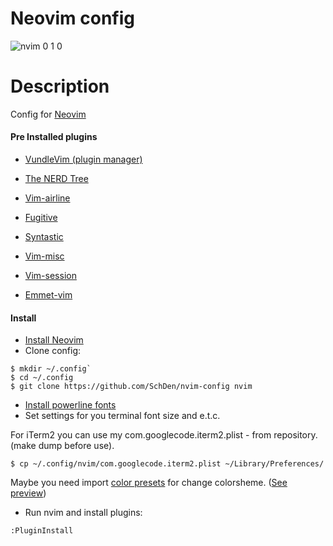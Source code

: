 # Neovim config
![nvim 0 1 0](https://cloud.githubusercontent.com/assets/1484977/11009323/1565995c-84e7-11e5-9018-842c1688ddf3.png)

# Description
Config for [Neovim](https://github.com/neovim/neovim)

#### Pre Installed plugins
- [VundleVim (plugin manager)](https://github.com/VundleVim/Vundle.vim)

- [The NERD Tree](https://github.com/scrooloose/nerdtree)

- [Vim-airline](https://github.com/bling/vim-airline)

- [Fugitive](https://github.com/tpope/vim-fugitive)

- [Syntastic](https://github.com/scrooloose/syntastic)

- [Vim-misc](https://github.com/xolox/vim-misc)

- [Vim-session](https://github.com/xolox/vim-session)

- [Emmet-vim](https://github.com/mattn/emmet-vim)


#### Install 
- [Install Neovim](https://github.com/neovim/neovim/wiki/Installing-Neovim)
- Clone config:
```
$ mkdir ~/.config`
$ cd ~/.config
$ git clone https://github.com/SchDen/nvim-config nvim
```
- [Install powerline fonts](https://powerline.readthedocs.org/en/latest/installation.html)
- Set settings for you terminal font size and e.t.c.

For iTerm2 you can use my com.googlecode.iterm2.plist - from repository. (make dump before use).

`$ cp ~/.config/nvim/com.googlecode.iterm2.plist ~/Library/Preferences/`

Maybe you need import [color presets](https://github.com/chriskempson/base16-iterm2) for change colorsheme. ([See preview](http://chriskempson.github.io/base16))
- Run nvim and install plugins:

`:PluginInstall`
